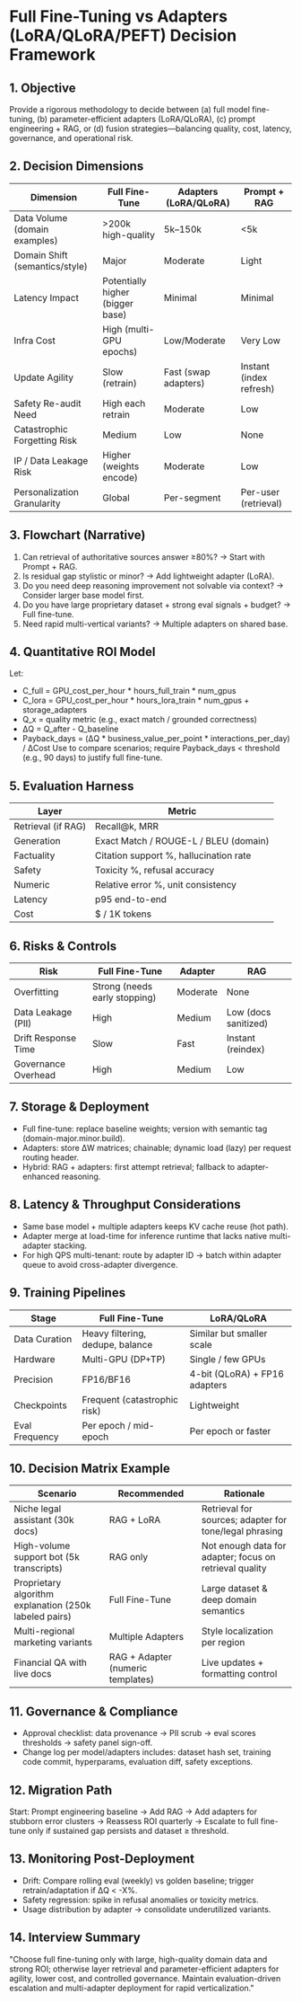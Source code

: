 # Full Fine-Tuning vs Adapters (LoRA/QLoRA/PEFT) Decision Framework

## 1. Objective
Provide a rigorous methodology to decide between (a) full model fine-tuning, (b) parameter-efficient adapters (LoRA/QLoRA), (c) prompt engineering + RAG, or (d) fusion strategies—balancing quality, cost, latency, governance, and operational risk.

## 2. Decision Dimensions
| Dimension | Full Fine-Tune | Adapters (LoRA/QLoRA) | Prompt + RAG |
|-----------|----------------|-----------------------|--------------|
| Data Volume (domain examples) | >200k high-quality | 5k–150k | <5k |
| Domain Shift (semantics/style) | Major | Moderate | Light |
| Latency Impact | Potentially higher (bigger base) | Minimal | Minimal |
| Infra Cost | High (multi-GPU epochs) | Low/Moderate | Very Low |
| Update Agility | Slow (retrain) | Fast (swap adapters) | Instant (index refresh) |
| Safety Re-audit Need | High each retrain | Moderate | Low |
| Catastrophic Forgetting Risk | Medium | Low | None |
| IP / Data Leakage Risk | Higher (weights encode) | Moderate | Low |
| Personalization Granularity | Global | Per-segment | Per-user (retrieval) |

## 3. Flowchart (Narrative)
1. Can retrieval of authoritative sources answer ≥80%? → Start with Prompt + RAG.
2. Is residual gap stylistic or minor? → Add lightweight adapter (LoRA).
3. Do you need deep reasoning improvement not solvable via context? → Consider larger base model first.
4. Do you have large proprietary dataset + strong eval signals + budget? → Full fine-tune.
5. Need rapid multi-vertical variants? → Multiple adapters on shared base.

## 4. Quantitative ROI Model
Let:
- C_full = GPU_cost_per_hour * hours_full_train * num_gpus
- C_lora = GPU_cost_per_hour * hours_lora_train * num_gpus + storage_adapters
- Q_x = quality metric (e.g., exact match / grounded correctness)
- ΔQ = Q_after - Q_baseline
- Payback_days = (ΔQ * business_value_per_point * interactions_per_day) / ΔCost
Use to compare scenarios; require Payback_days < threshold (e.g., 90 days) to justify full fine-tune.

## 5. Evaluation Harness
| Layer | Metric |
|-------|--------|
| Retrieval (if RAG) | Recall@k, MRR |
| Generation | Exact Match / ROUGE-L / BLEU (domain) |
| Factuality | Citation support %, hallucination rate |
| Safety | Toxicity %, refusal accuracy |
| Numeric | Relative error %, unit consistency |
| Latency | p95 end-to-end |
| Cost | $ / 1K tokens |

## 6. Risks & Controls
| Risk | Full Fine-Tune | Adapter | RAG |
|------|----------------|---------|-----|
| Overfitting | Strong (needs early stopping) | Moderate | None |
| Data Leakage (PII) | High | Medium | Low (docs sanitized) |
| Drift Response Time | Slow | Fast | Instant (reindex) |
| Governance Overhead | High | Medium | Low |

## 7. Storage & Deployment
- Full fine-tune: replace baseline weights; version with semantic tag (domain-major.minor.build).
- Adapters: store ΔW matrices; chainable; dynamic load (lazy) per request routing header.
- Hybrid: RAG + adapters: first attempt retrieval; fallback to adapter-enhanced reasoning.

## 8. Latency & Throughput Considerations
- Same base model + multiple adapters keeps KV cache reuse (hot path).
- Adapter merge at load-time for inference runtime that lacks native multi-adapter stacking.
- For high QPS multi-tenant: route by adapter ID → batch within adapter queue to avoid cross-adapter divergence.

## 9. Training Pipelines
| Stage | Full Fine-Tune | LoRA/QLoRA |
|-------|----------------|------------|
| Data Curation | Heavy filtering, dedupe, balance | Similar but smaller scale |
| Hardware | Multi-GPU (DP+TP) | Single / few GPUs |
| Precision | FP16/BF16 | 4-bit (QLoRA) + FP16 adapters |
| Checkpoints | Frequent (catastrophic risk) | Lightweight |
| Eval Frequency | Per epoch / mid-epoch | Per epoch or faster |

## 10. Decision Matrix Example
| Scenario | Recommended | Rationale |
|----------|------------|-----------|
| Niche legal assistant (30k docs) | RAG + LoRA | Retrieval for sources; adapter for tone/legal phrasing |
| High-volume support bot (5k transcripts) | RAG only | Not enough data for adapter; focus on retrieval quality |
| Proprietary algorithm explanation (250k labeled pairs) | Full Fine-Tune | Large dataset & deep domain semantics |
| Multi-regional marketing variants | Multiple Adapters | Style localization per region |
| Financial QA with live docs | RAG + Adapter (numeric templates) | Live updates + formatting control |

## 11. Governance & Compliance
- Approval checklist: data provenance → PII scrub → eval scores thresholds → safety panel sign-off.
- Change log per model/adapters includes: dataset hash set, training code commit, hyperparams, evaluation diff, safety exceptions.

## 12. Migration Path
Start: Prompt engineering baseline → Add RAG → Add adapters for stubborn error clusters → Reassess ROI quarterly → Escalate to full fine-tune only if sustained gap persists and dataset ≥ threshold.

## 13. Monitoring Post-Deployment
- Drift: Compare rolling eval (weekly) vs golden baseline; trigger retrain/adaptation if ΔQ < -X%.
- Safety regression: spike in refusal anomalies or toxicity metrics.
- Usage distribution by adapter → consolidate underutilized variants.

## 14. Interview Summary
"Choose full fine-tuning only with large, high-quality domain data and strong ROI; otherwise layer retrieval and parameter-efficient adapters for agility, lower cost, and controlled governance. Maintain evaluation-driven escalation and multi-adapter deployment for rapid verticalization."